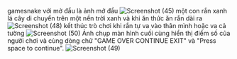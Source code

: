 gamesnake với mở đầu là ảnh mở đầu
![Screenshot (45)](https://github.com/user-attachments/assets/1be75a62-3d26-4abe-957b-9b8a56d4533e)
một con rắn xanh lá cây di chuyển trên một nền trời xanh và khi ăn thức ăn rắn dài ra 
![Screenshot (48)](https://github.com/user-attachments/assets/cbb36356-04e4-480f-8d44-2fd2b60eb59f)
kết thúc trò chơi khi rắn tự va vào thân mình hoặc va cả tường
![Screenshot (50)](https://github.com/user-attachments/assets/1eb66023-94d1-46c5-b1c6-3c614a42257c)
Ảnh chụp màn hình cuối cùng hiển thị điểm số của người chơi và cùng dòng chữ "GAME OVER CONTINUE EXIT" và "Press space to continue".
![Screenshot (49)](https://github.com/user-attachments/assets/5b0b7e17-8996-4879-a159-435d1e769ad6)

